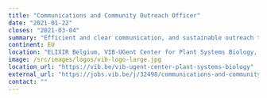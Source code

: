 ```yaml
---
title: "Communications and Community Outreach Officer"
date: "2021-01-22"
closes: "2021-03-04"
summary: "Efficient and clear communication, and sustainable outreach towards the life sciences community."
continent: EU
location: "ELIXIR Belgium, VIB-UGent Center for Plant Systems Biology, Ghent, Belgium"
image: /src/images/logos/vib-logo-large.jpg
location_url: "https://vib.be/vib-ugent-center-plant-systems-biology"
external_url: "https://jobs.vib.be/j/32498/communications-and-community-outreach-officer"
contact: ""
---
```

